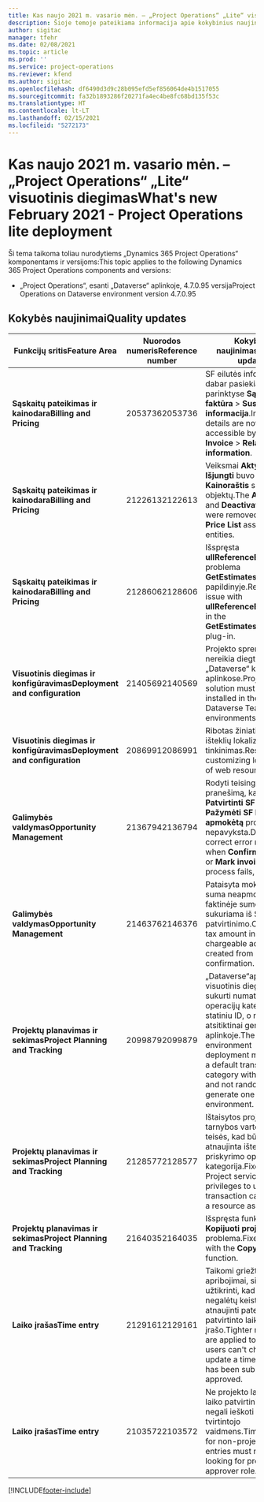 ```yaml
---
title: Kas naujo 2021 m. vasario mėn. – „Project Operations“ „Lite“ visuotinis diegimas
description: Šioje temoje pateikiama informacija apie kokybinius naujinimus, pasiekiamus 2021 m. vasario mėn. „Project Operations Lite” visuotinio diegimo leidime.
author: sigitac
manager: tfehr
ms.date: 02/08/2021
ms.topic: article
ms.prod: ''
ms.service: project-operations
ms.reviewer: kfend
ms.author: sigitac
ms.openlocfilehash: df6490d3d9c28b095efd5ef856064de4b1517055
ms.sourcegitcommit: fa32b1893286f20271fa4ec4be8fc68bd135f53c
ms.translationtype: HT
ms.contentlocale: lt-LT
ms.lasthandoff: 02/15/2021
ms.locfileid: "5272173"
---
```

# <a name="whats-new-february-2021---project-operations-lite-deployment"></a><span data-ttu-id="b770e-103">Kas naujo 2021 m. vasario mėn. – „Project Operations“ „Lite“ visuotinis diegimas</span><span class="sxs-lookup"><span data-stu-id="b770e-103">What's new February 2021 - Project Operations lite deployment</span></span>

<span data-ttu-id="b770e-104">Ši tema taikoma toliau nurodytiems „Dynamics 365 Project Operations“ komponentams ir versijoms:</span><span class="sxs-lookup"><span data-stu-id="b770e-104">This topic applies to the following Dynamics 365 Project Operations components and versions:</span></span>

  - <span data-ttu-id="b770e-105">„Project Operations“, esanti „Dataverse“ aplinkoje, 4.7.0.95 versija</span><span class="sxs-lookup"><span data-stu-id="b770e-105">Project Operations on Dataverse environment version 4.7.0.95</span></span>

## <a name="quality-updates"></a><span data-ttu-id="b770e-106">Kokybės naujinimai</span><span class="sxs-lookup"><span data-stu-id="b770e-106">Quality updates</span></span>

| <span data-ttu-id="b770e-107">**Funkcijų sritis**</span><span class="sxs-lookup"><span data-stu-id="b770e-107">**Feature Area**</span></span> | <span data-ttu-id="b770e-108">**Nuorodos numeris**</span><span class="sxs-lookup"><span data-stu-id="b770e-108">**Reference number**</span></span> | <span data-ttu-id="b770e-109">**Kokybės naujinimas**</span><span class="sxs-lookup"><span data-stu-id="b770e-109">**Quality update**</span></span> |
| --- | --- | --- |
| <span data-ttu-id="b770e-110">**Sąskaitų pateikimas ir kainodara**</span><span class="sxs-lookup"><span data-stu-id="b770e-110">**Billing and Pricing**</span></span> | <span data-ttu-id="b770e-111">2053736</span><span class="sxs-lookup"><span data-stu-id="b770e-111">2053736</span></span> | <span data-ttu-id="b770e-112">SF eilutės informacija dabar pasiekiama parinktyse **Sąskaita faktūra** > **Susijusi informacija**.</span><span class="sxs-lookup"><span data-stu-id="b770e-112">Invoice line details are now accessible by going to **Invoice** > **Related information**.</span></span> |
| <span data-ttu-id="b770e-113">**Sąskaitų pateikimas ir kainodara**</span><span class="sxs-lookup"><span data-stu-id="b770e-113">**Billing and Pricing**</span></span> | <span data-ttu-id="b770e-114">2122613</span><span class="sxs-lookup"><span data-stu-id="b770e-114">2122613</span></span> | <span data-ttu-id="b770e-115">Veiksmai **Aktyvinti** ir **Išjungti** buvo pašalinti iš **Kainoraštis** susiejimo objektų.</span><span class="sxs-lookup"><span data-stu-id="b770e-115">The **Activate** and **Deactivate** actions were removed from the **Price List** association entities.</span></span> |
| <span data-ttu-id="b770e-116">**Sąskaitų pateikimas ir kainodara**</span><span class="sxs-lookup"><span data-stu-id="b770e-116">**Billing and Pricing**</span></span> | <span data-ttu-id="b770e-117">2128606</span><span class="sxs-lookup"><span data-stu-id="b770e-117">2128606</span></span> | <span data-ttu-id="b770e-118">Išspręsta **ullReferenceException** problema **GetEstimatesForProject** papildinyje.</span><span class="sxs-lookup"><span data-stu-id="b770e-118">Resolved the issue with **ullReferenceException** in the **GetEstimatesForProject** plug-in.</span></span> |
| <span data-ttu-id="b770e-119">**Visuotinis diegimas ir konfigūravimas**</span><span class="sxs-lookup"><span data-stu-id="b770e-119">**Deployment and configuration**</span></span> | <span data-ttu-id="b770e-120">2140569</span><span class="sxs-lookup"><span data-stu-id="b770e-120">2140569</span></span> | <span data-ttu-id="b770e-121">Projekto sprendimo nereikia diegti „Dataverse“ komandų aplinkose.</span><span class="sxs-lookup"><span data-stu-id="b770e-121">Project solution must not be installed in the Dataverse Teams environments.</span></span> |
| <span data-ttu-id="b770e-122">**Visuotinis diegimas ir konfigūravimas**</span><span class="sxs-lookup"><span data-stu-id="b770e-122">**Deployment and configuration**</span></span> | <span data-ttu-id="b770e-123">2086991</span><span class="sxs-lookup"><span data-stu-id="b770e-123">2086991</span></span> | <span data-ttu-id="b770e-124">Ribotas žiniatinklio išteklių lokalizavimo tinkinimas.</span><span class="sxs-lookup"><span data-stu-id="b770e-124">Restricted customizing localization of web resources.</span></span> |
| <span data-ttu-id="b770e-125">**Galimybės valdymas**</span><span class="sxs-lookup"><span data-stu-id="b770e-125">**Opportunity Management**</span></span> | <span data-ttu-id="b770e-126">2136794</span><span class="sxs-lookup"><span data-stu-id="b770e-126">2136794</span></span> | <span data-ttu-id="b770e-127">Rodyti teisingą klaidos pranešimą, kai **Patvirtinti SF** arba **Pažymėti SF kaip apmokėtą** procesas nepavyksta.</span><span class="sxs-lookup"><span data-stu-id="b770e-127">Display correct error message when **Confirm invoice** or **Mark invoice as paid** process fails,</span></span> |
| <span data-ttu-id="b770e-128">**Galimybės valdymas**</span><span class="sxs-lookup"><span data-stu-id="b770e-128">**Opportunity Management**</span></span> | <span data-ttu-id="b770e-129">2146376</span><span class="sxs-lookup"><span data-stu-id="b770e-129">2146376</span></span> | <span data-ttu-id="b770e-130">Pataisyta mokesčio suma neapmokestinama faktinėje sumoje sukuriama iš SF patvirtinimo.</span><span class="sxs-lookup"><span data-stu-id="b770e-130">Corrected tax amount in a non-chargeable actual is created from invoice confirmation.</span></span> |
| <span data-ttu-id="b770e-131">**Projektų planavimas ir sekimas**</span><span class="sxs-lookup"><span data-stu-id="b770e-131">**Project Planning and Tracking**</span></span> | <span data-ttu-id="b770e-132">2099879</span><span class="sxs-lookup"><span data-stu-id="b770e-132">2099879</span></span> | <span data-ttu-id="b770e-133">„Dataverse“aplinkos visuotinis diegimas turi sukurti numatytąją operacijų kategoriją su statiniu ID, o ne atsitiktinai generuoti ją aplinkoje.</span><span class="sxs-lookup"><span data-stu-id="b770e-133">The Dataverse environment deployment must create a default transaction category with a static ID and not randomly generate one per environment.</span></span> |
| <span data-ttu-id="b770e-134">**Projektų planavimas ir sekimas**</span><span class="sxs-lookup"><span data-stu-id="b770e-134">**Project Planning and Tracking**</span></span> | <span data-ttu-id="b770e-135">2128577</span><span class="sxs-lookup"><span data-stu-id="b770e-135">2128577</span></span> | <span data-ttu-id="b770e-136">Ištaisytos projekto tarnybos vartotojo teisės, kad būtų atnaujinta išteklių priskyrimo operacijų kategorija.</span><span class="sxs-lookup"><span data-stu-id="b770e-136">Fixed the Project service user privileges to update the transaction category on a resource assignment.</span></span> |
| <span data-ttu-id="b770e-137">**Projektų planavimas ir sekimas**</span><span class="sxs-lookup"><span data-stu-id="b770e-137">**Project Planning and Tracking**</span></span> | <span data-ttu-id="b770e-138">2164035</span><span class="sxs-lookup"><span data-stu-id="b770e-138">2164035</span></span> | <span data-ttu-id="b770e-139">Išspręsta funkcijos **Kopijuoti projektą** problema.</span><span class="sxs-lookup"><span data-stu-id="b770e-139">Fixed issues with the **Copy Project** function.</span></span> |
| <span data-ttu-id="b770e-140">**Laiko įrašas**</span><span class="sxs-lookup"><span data-stu-id="b770e-140">**Time entry**</span></span> | <span data-ttu-id="b770e-141">2129161</span><span class="sxs-lookup"><span data-stu-id="b770e-141">2129161</span></span> | <span data-ttu-id="b770e-142">Taikomi griežtesni apribojimai, siekiant užtikrinti, kad vartotojai negalėtų keisti ir atnaujinti pateikto ar patvirtinto laiko įrašo.</span><span class="sxs-lookup"><span data-stu-id="b770e-142">Tighter restrictions are applied to ensure users can't change and update a time entry that has been submitted or approved.</span></span> |
| <span data-ttu-id="b770e-143">**Laiko įrašas**</span><span class="sxs-lookup"><span data-stu-id="b770e-143">**Time entry**</span></span> | <span data-ttu-id="b770e-144">2103572</span><span class="sxs-lookup"><span data-stu-id="b770e-144">2103572</span></span> | <span data-ttu-id="b770e-145">Ne projekto laiko įrašų laiko patvirtinimas negali ieškoti projekto tvirtintojo vaidmens.</span><span class="sxs-lookup"><span data-stu-id="b770e-145">Time approval for non-project time entries must not be looking for project approver role.</span></span> |


[!INCLUDE[footer-include](../../includes/footer-banner.md)]